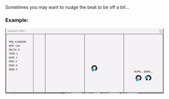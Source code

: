 Sometimes you may want to nudge the beat to be off a bit...

### Example:
![](https://github.com/DavidPynes/Swing/blob/main/unnamed.gif)
